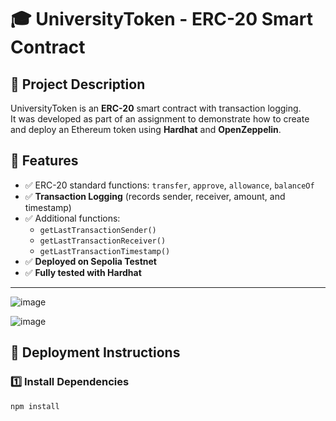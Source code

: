 # 🎓 UniversityToken - ERC-20 Smart Contract

## 📌 Project Description
UniversityToken is an **ERC-20** smart contract with transaction logging.  
It was developed as part of an assignment to demonstrate how to create and deploy an Ethereum token using **Hardhat** and **OpenZeppelin**.

## 🔧 Features
- ✅ ERC-20 standard functions: `transfer`, `approve`, `allowance`, `balanceOf`
- ✅ **Transaction Logging** (records sender, receiver, amount, and timestamp)
- ✅ Additional functions:
  - `getLastTransactionSender()`
  - `getLastTransactionReceiver()`
  - `getLastTransactionTimestamp()`
- ✅ **Deployed on Sepolia Testnet**
- ✅ **Fully tested with Hardhat**

---

![image](https://github.com/user-attachments/assets/7ee31497-6f13-4dc8-a122-edf487f1b7c6)

![image](https://github.com/user-attachments/assets/40685c28-0e61-4d35-a3fa-1cd5e99cfd86)


## 🚀 Deployment Instructions

### 1️⃣ **Install Dependencies**
```bash
npm install
